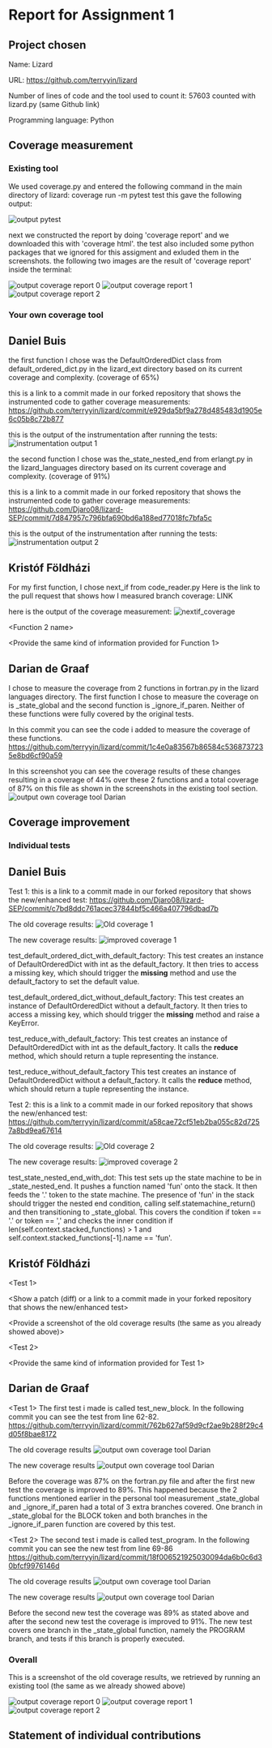 ﻿# Report for Assignment 1


## Project chosen

Name: Lizard

URL: https://github.com/terryyin/lizard 


Number of lines of code and the tool used to count it: 57603 counted with lizard.py (same Github link)


Programming language: Python


## Coverage measurement


### Existing tool

We used coverage.py and entered the following command in the main directory of lizard: coverage run -m pytest test
this gave the following output:

![output pytest](/Screenshots/Output_pytest.png)

next we constructed the report by doing 'coverage report' and we downloaded this with 'coverage html'. the test also included some python packages that we ignored for this assigment and exluded them in the screenshots. the following two images are the result of 'coverage report' inside the terminal:

![output coverage report 0](/Screenshots/Coverage_report0.png)
![output coverage report 1](/Screenshots/Coverage_report1.png)
![output coverage report 2](/Screenshots/Coverage_report2.png)


### Your own coverage tool

## Daniel Buis

the first function I chose was the DefaultOrderedDict class from default_ordered_dict.py in the lizard_ext directory based on its current coverage and complexity. (coverage of 65%)

this is a link to a commit made in our forked repository that shows the instrumented code to gather coverage measurements: https://github.com/terryyin/lizard/commit/e929da5bf9a278d485483d1905e6c05b8c72b877

this is the output of the instrumentation after running the tests:
![instrumentation output 1](/Screenshots/Instrumentation_output_daniel1.png)

the second function I chose was the_state_nested_end from erlangt.py in the lizard_languages directory based on its current coverage and complexity. (coverage of 91%)

this is a link to a commit made in our forked repository that shows the instrumented code to gather coverage measurements: https://github.com/Djaro08/lizard-SEP/commit/7d847957c796bfa690bd6a188ed77018fc7bfa5c

this is the output of the instrumentation after running the tests:
![instrumentation output 2](/Screenshots/Instrumentation_output_daniel2.png)


## Kristóf Földházi

For my first function, I chose next_if from code_reader.py Here is the link to the pull request that shows how I measured branch coverage: 
LINK

here is the output of the coverage measurement: 
![nextif_coverage](https://github.com/terryyin/lizard/assets/121450186/a5457074-ae30-4557-b34c-4214efe0552f)

<Provide a screenshot of the coverage results output by the instrumentation>

<Function 2 name>

<Provide the same kind of information provided for Function 1>

## Darian de Graaf

I chose to measure the coverage from 2 functions in fortran.py in the lizard languages directory.
The first function I chose to measure the coverage on is _state_global and the second function is _ignore_if_paren. Neither of these functions were fully covered by the original tests.

In this commit you can see the code i added to measure the coverage of these functions. https://github.com/terryyin/lizard/commit/1c4e0a83567b86584c5368737235e8bd6cf90a59

In this screenshot you can see the coverage results of these changes resulting in a coverage of 44% over these 2 functions and a total coverage of 87% on this file as shown in the screenshots in the existing tool section.
![output own coverage tool Darian](/Screenshots/Coverage_personal_tool_Darian.png)

## Coverage improvement

### Individual tests

## Daniel Buis

Test 1:
this is a link to a commit made in our forked repository that shows the new/enhanced test:
https://github.com/Djaro08/lizard-SEP/commit/c7bd8ddc761acec37844bf5c466a407796dbad7b

The old coverage results:
![Old coverage 1](Screenshots/Old_coverage_Daniel1.png)

The new coverage results:
![improved coverage 1](/Screenshots/Improved_Coverage_Daniel1.png)


test_default_ordered_dict_with_default_factory:
This test creates an instance of DefaultOrderedDict with int as the default_factory.
It then tries to access a missing key, which should trigger the __missing__ method and use the default_factory to set the default value.

test_default_ordered_dict_without_default_factory:
This test creates an instance of DefaultOrderedDict without a default_factory.
It then tries to access a missing key, which should trigger the __missing__ method and raise a KeyError.

test_reduce_with_default_factory:
This test creates an instance of DefaultOrderedDict with int as the default_factory.
It calls the __reduce__ method, which should return a tuple representing the instance.

test_reduce_without_default_factory
This test creates an instance of DefaultOrderedDict without a default_factory.
It calls the __reduce__ method, which should return a tuple representing the instance.

Test 2:
this is a link to a commit made in our forked repository that shows the new/enhanced test: https://github.com/terryyin/lizard/commit/a58cae72cf51eb2ba055c82d7257a8bd9ea67614 

The old coverage results:
![Old coverage 2](Screenshots/Old_coverage_Daniel2.png)

The new coverage results:
![improved coverage 2](/Screenshots/Improved_Coverage_Daniel2.png)

test_state_nested_end_with_dot:
This test sets up the state machine to be in _state_nested_end. It pushes a function named 'fun' onto the stack. It then feeds the '.' token to the state machine.
The presence of 'fun' in the stack should trigger the nested end condition, calling self.statemachine_return() and then transitioning to _state_global.
This covers the condition if token == '.' or token == ',' and checks the inner condition if len(self.context.stacked_functions) > 1 and self.context.stacked_functions[-1].name == 'fun'.


## Kristóf Földházi

<Test 1>

<Show a patch (diff) or a link to a commit made in your forked repository that shows the new/enhanced test>

<Provide a screenshot of the old coverage results (the same as you already showed above)>

<Provide a screenshot of the new coverage results>

<State the coverage improvement with a number and elaborate on why the coverage is improved>

<Test 2>

<Provide the same kind of information provided for Test 1>

## Darian de Graaf

<Test 1>
The first test i made is called test_new_block. In the following commit you can see the test from line 62-82.
https://github.com/terryyin/lizard/commit/762b627af59d9cf2ae9b288f29c4d05f8bae8172

The old coverage results
![output own coverage tool Darian](/Screenshots/Coverage_fortran_before.png)

The new coverage results
![output own coverage tool Darian](/Screenshots/Coverage_fortran_after1.png)

Before the coverage was 87% on the fortran.py file and after the first new test the coverage is improved to 89%.
This happened because the 2 functions mentioned earlier in the personal tool measurement _state_global and _ignore_if_paren had a total of 3 extra branches covered.
One branch in _state_global for the BLOCK token and both branches in the _ignore_if_paren function are covered by this test.

<Test 2>
The second test i made is called test_program. In the following commit you can see the new test from line 69-86
https://github.com/terryyin/lizard/commit/18f006521925030094da6b0c6d30bfcf9976146d

The old coverage results
![output own coverage tool Darian](/Screenshots/Coverage_fortran_before.png)

The new coverage results
![output own coverage tool Darian](/Screenshots/Coverage_fortran_after2.png)

Before the second new test the coverage was 89% as stated above and after the second new test the coverage is improved to 91%.
The new test covers one branch in the _state_global function, namely the PROGRAM branch, and tests if this branch is properly executed.


### Overall


This is a screenshot of the old coverage results, we retrieved by running an existing tool (the same as we already showed above)

![output coverage report 0](/Screenshots/Coverage_report0.png)
![output coverage report 1](/Screenshots/Coverage_report1.png)
![output coverage report 2](/Screenshots/Coverage_report2.png)


<Provide a screenshot of the new coverage results by running the existing tool using all test modifications made by the group>


## Statement of individual contributions


<Write what each group member did>
